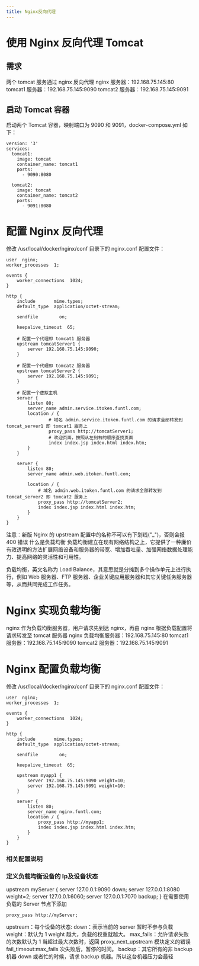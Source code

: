 ```yaml
---
title: Nginx反向代理
---
```

# 使用 Nginx 反向代理 Tomcat
## 需求
两个 tomcat 服务通过 nginx 反向代理
nginx 服务器：192.168.75.145:80
tomcat1 服务器：192.168.75.145:9090
tomcat2 服务器：192.168.75.145:9091
## 启动 Tomcat 容器
启动两个 Tomcat 容器，映射端口为 9090 和 9091，docker-compose.yml 如下：
```
version: '3'
services:
  tomcat1:
    image: tomcat
    container_name: tomcat1
    ports:
      - 9090:8080

  tomcat2:
    image: tomcat
    container_name: tomcat2
    ports:
      - 9091:8080
```
# 配置 Nginx 反向代理
修改 /usr/local/docker/nginx/conf 目录下的 nginx.conf 配置文件：
```
user  nginx;
worker_processes  1;

events {
    worker_connections  1024;
}

http {
    include       mime.types;
    default_type  application/octet-stream;

    sendfile        on;

    keepalive_timeout  65;
	
	# 配置一个代理即 tomcat1 服务器
	upstream tomcatServer1 {
		server 192.168.75.145:9090;
	}

	# 配置一个代理即 tomcat2 服务器
	upstream tomcatServer2 {
		server 192.168.75.145:9091;
	}

	# 配置一个虚拟主机
	server {
		listen 80;
		server_name admin.service.itoken.funtl.com;
		location / {
				# 域名 admin.service.itoken.funtl.com 的请求全部转发到 tomcat_server1 即 tomcat1 服务上
				proxy_pass http://tomcatServer1;
				# 欢迎页面，按照从左到右的顺序查找页面
				index index.jsp index.html index.htm;
		}
	}

	server {
		listen 80;
		server_name admin.web.itoken.funtl.com;

		location / {
			# 域名 admin.web.itoken.funtl.com 的请求全部转发到 tomcat_server2 即 tomcat2 服务上
			proxy_pass http://tomcatServer2;
			index index.jsp index.html index.htm;
		}
	}
}
```
注意：新版 Nginx 的 upstream 配置中的名称不可以有下划线("_")，否则会报 400 错误
什么是负载均衡
负载均衡建立在现有网络结构之上，它提供了一种廉价有效透明的方法扩展网络设备和服务器的带宽、增加吞吐量、加强网络数据处理能力、提高网络的灵活性和可用性。

负载均衡，英文名称为 Load Balance，其意思就是分摊到多个操作单元上进行执行，例如 Web 服务器、FTP 服务器、企业关键应用服务器和其它关键任务服务器等，从而共同完成工作任务。

# Nginx 实现负载均衡
nginx 作为负载均衡服务器，用户请求先到达 nginx，再由 nginx 根据负载配置将请求转发至 tomcat 服务器
nginx 负载均衡服务器：192.168.75.145:80
tomcat1 服务器：192.168.75.145:9090
tomcat2 服务器：192.168.75.145:9091
# Nginx 配置负载均衡
修改 /usr/local/docker/nginx/conf 目录下的 nginx.conf 配置文件：
```
user  nginx;
worker_processes  1;

events {
    worker_connections  1024;
}

http {
    include       mime.types;
    default_type  application/octet-stream;

    sendfile        on;

    keepalive_timeout  65;
	
	upstream myapp1 {
		server 192.168.75.145:9090 weight=10;
		server 192.168.75.145:9091 weight=10;
	}

	server {
		listen 80;
		server_name nginx.funtl.com;
		location / {
			proxy_pass http://myapp1;
			index index.jsp index.html index.htm;
		}
	}
}
```
### 相关配置说明
###  定义负载均衡设备的 Ip及设备状态 
upstream myServer {
    server 127.0.0.1:9090 down;
    server 127.0.0.1:8080 weight=2;
    server 127.0.0.1:6060;
    server 127.0.0.1:7070 backup;
}
在需要使用负载的 Server 节点下添加
```
proxy_pass http://myServer;
```
upstream：每个设备的状态:
down：表示当前的 server 暂时不参与负载
weight：默认为 1 weight 越大，负载的权重就越大。
max_fails：允许请求失败的次数默认为 1 当超过最大次数时，返回 proxy_next_upstream 模块定义的错误
fail_timeout:max_fails 次失败后，暂停的时间。
backup：其它所有的非 backup 机器 down 或者忙的时候，请求 backup 机器。所以这台机器压力会最轻